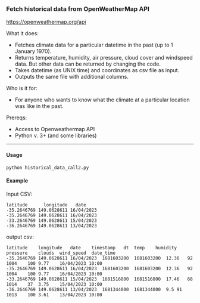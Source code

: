 ### Fetch historical data from OpenWeatherMap API
https://openweathermap.org/api

What it does:
  - Fetches climate data for a particular datetime in the past (up to 1 January 1970). 
  - Returns temperature, humidity, air pressure, cloud cover and windspeed data. But other data can be returned by changing the code. 
  - Takes datetime (as UNIX time) and coordinates as csv file as input.
  - Outputs the same file with additional columns. 

Who is it for:
  - For anyone who wants to know what the climate at a particular location was like in the past.

Prereqs: 
  - Access to Openweathermap API
  - Python v. 3+ (and some libraries)

___

#### Usage

`python historical_data_call2.py`


#### Example

Input CSV:
```
latitude	  longitude	  date
-35.2646769	149.0628611	16/04/2023
-35.2646769	149.0628611	16/04/2023
-33.2646769	149.0628611	15/04/2023
-36.2646769	149.0628611	13/04/2023
````

output csv:
```
latitude	longitude	date	timestamp	dt	temp	humidity	pressure	clouds	wind_speed	date_time
-35.2646769	149.0628611	16/04/2023	1681603200	1681603200	12.36	92	1004	100	9.77	16/04/2023 10:00
-35.2646769	149.0628611	16/04/2023	1681603200	1681603200	12.36	92	1004	100	9.77	16/04/2023 10:00
-33.2646769	149.0628611	15/04/2023	1681516800	1681516800	17.46	68	1014	37	3.75	15/04/2023 10:00
-36.2646769	149.0628611	13/04/2023	1681344000	1681344000	9.5	91	1013	100	3.61	13/04/2023 10:00
```

